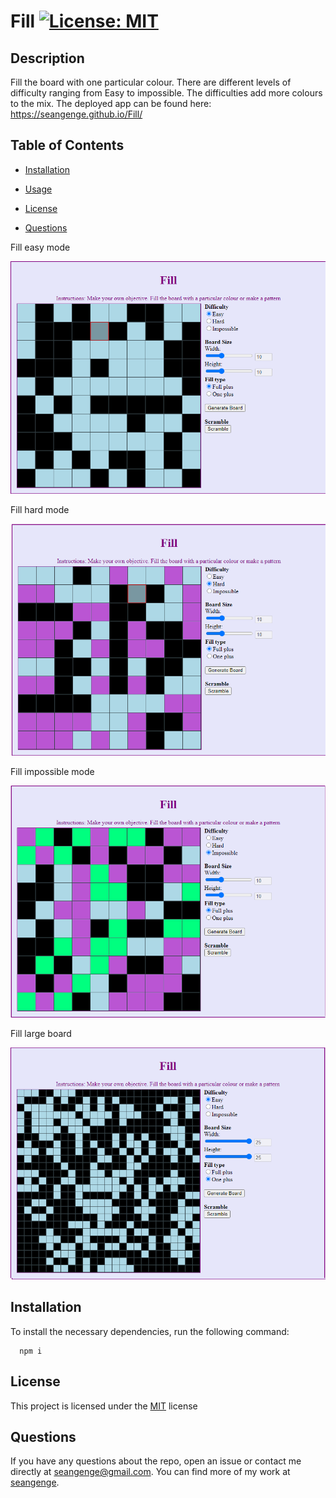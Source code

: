 # Fill [![License: MIT](https://img.shields.io/badge/License-MIT-yellow.svg)](https://opensource.org/licenses/MIT)

## Description
Fill the board with one particular colour. There are different levels of difficulty ranging from Easy to impossible. The difficulties add more colours to the mix. The deployed app can be found here: https://seangenge.github.io/Fill/

## Table of Contents
- [Installation](#installation)
  
- [Usage](#usage)
  
- [License](#license)
  
- [Questions](#questions)

Fill easy mode

![](./images/fill.png)

Fill hard mode

![](./images/fill_hard.png)

Fill impossible mode

![](./images/fill_impossible.png)

Fill large board

![](./images/fill_large.png)

## Installation
To install the necessary dependencies, run the following command:
```
  npm i
```

## License
This project is licensed under the [MIT](https://opensource.org/licenses/MIT) license

## Questions
If you have any questions about the repo, open an issue or contact me directly at seangenge@gmail.com. You can find more of my work at [seangenge](https://github.com/seangenge).
